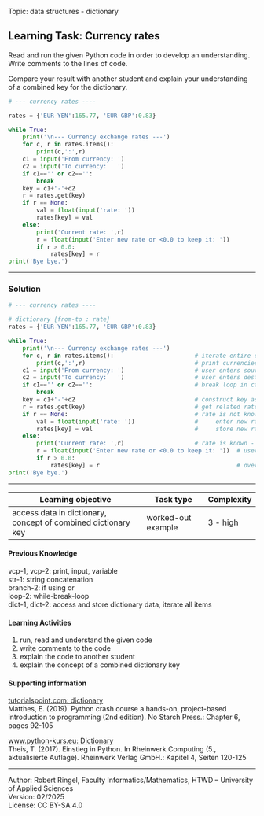 Topic: data structures - dictionary

## Learning Task: Currency rates

Read and run the given Python code in order to develop an understanding.  
Write comments to the lines of code.

Compare your result with another student and explain your understanding of a combined key for the dictionary.

``` python
# --- currency rates ----

rates = {'EUR-YEN':165.77, 'EUR-GBP':0.83} 

while True:
	print('\n--- Currency exchange rates ---')
	for c, r in rates.items():
		print(c,':',r)
	c1 = input('From currency: ')
	c2 = input('To currency:   ')
	if c1=='' or c2=='':
		break
	key = c1+'-'+c2
	r = rates.get(key)
	if r == None:
		val = float(input('rate: '))
		rates[key] = val
	else:
		print('Current rate: ',r)
		r = float(input('Enter new rate or <0.0 to keep it: '))
		if r > 0.0:
			rates[key] = r
print('Bye bye.')
```

---------------------------------------

### Solution

``` python
# --- currency rates ----

# dictionary {from-to : rate}
rates = {'EUR-YEN':165.77, 'EUR-GBP':0.83} 

while True:
	print('\n--- Currency exchange rates ---')
	for c, r in rates.items():                       # iterate entire dictionary to get all key-value pairs
		print(c,':',r)                               # print currencies and related rate
	c1 = input('From currency: ')                    # user enters source currency
	c2 = input('To currency:   ')                    # user enters destination currency
	if c1=='' or c2=='':                             # break loop in case one currency is not given
		break
	key = c1+'-'+c2                                  # construct key as concatenation of both currencies
	r = rates.get(key)                               # get related rate from dictionary
	if r == None:                                    # rate is not known 
		val = float(input('rate: '))                 #     enter new rate
		rates[key] = val                             #     store new rate in dictionary
	else:
		print('Current rate: ',r)                    # rate is known - print it
		r = float(input('Enter new rate or <0.0 to keep it: '))  # user can enter a new rate value
		if r > 0.0:
			rates[key] = r                                       # overwrite the current rate with the new one
print('Bye bye.')
```

---------------------------------------

| **Learning objective**                         | **Task type**   | **Complexity** |
| ---------------------------------------------- | --------------- | -------------- |
| access data in dictionary, concept of combined dictionary key | worked-out example | 3 - high       |  

#### Previous Knowledge

vcp-1, vcp-2: print, input, variable  
str-1: string concatenation  
branch-2: if using or  
loop-2: while-break-loop  
dict-1, dict-2: access and store dictionary data, iterate all items  
  
#### Learning Activities

1) run, read and understand the given code
2) write comments to the code
3) explain the code to another student
4) explain the concept of a combined dictionary key

#### Supporting information

[tutorialspoint.com: dictionary](https://www.tutorialspoint.com/python/python_dictionary.htm)  
Matthes, E. (2019). Python crash course a hands-on, project-based introduction to programming (2nd edition). No Starch Press.: Chapter 6, pages 92-105  

[www.python-kurs.eu: Dictionary](https://www.python-kurs.eu/python3_dictionaries.php)  
Theis, T. (2017). Einstieg in Python. In Rheinwerk Computing (5., aktualisierte Auflage). Rheinwerk Verlag GmbH.: Kapitel 4, Seiten 120-125

---------------------------------------
Author: Robert Ringel, Faculty Informatics/Mathematics, HTWD – University of Applied Sciences  
Version: 02/2025  
License: CC BY-SA 4.0
